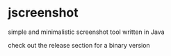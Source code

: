 jscreenshot
===========

simple and minimalistic screenshot tool written in Java

check out the release section for a binary version
